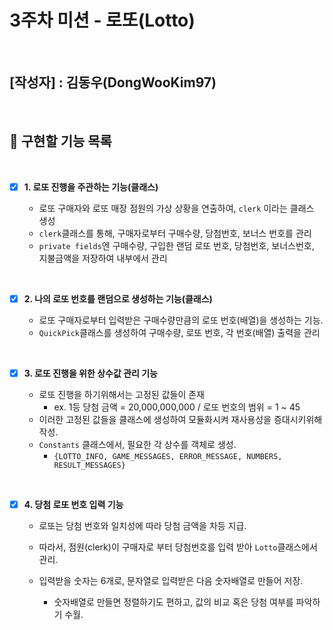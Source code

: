 # 3주차 미션 - 로또(Lotto)

<br>

## [작성자] : 김동우(DongWooKim97)

<br>

## 📝 구현할 기능 목록

<br>

- [x] **1. 로또 진행을 주관하는 기능(클래스)**

  - 로또 구매자와 로또 매장 점원의 가상 상황을 연출하여, `clerk` 이라는 클래스 생성
  - `clerk`클래스를 통해, 구매자로부터 구매수량, 당첨번호, 보너스 번호를 관리
  - `private fields`엔 구매수량, 구입한 랜덤 로또 번호, 당첨번호, 보너스번호, 지불금액을 저장하여 내부에서 관리

<br>

- [x] **2. 나의 로또 번호를 랜덤으로 생성하는 기능(클래스)**

  - 로또 구매자로부터 입력받은 구매수량만큼의 로또 번호(배열)을 생성하는 기능.
  - `QuickPick`클래스를 생성하여 구매수량, 로또 번호, 각 번호(배열) 출력을 관리

<br>

- [x] **3. 로또 진행을 위한 상수값 관리 기능**

  - 로또 진행을 하기위해서는 고정된 값들이 존재
    - ex. 1등 당첨 금액 = 20,000,000,000 / 로또 번호의 범위 = 1 ~ 45
  - 이러한 고정된 값들을 클래스에 생성하여 모듈화시켜 재사용성을 증대시키위해 작성.
  - `Constants` 클래스에서, 필요한 각 상수를 객체로 생성.
    - `{LOTTO_INFO, GAME_MESSAGES, ERROR_MESSAGE, NUMBERS, RESULT_MESSAGES}`

<br>

- [x] **4. 당첨 로또 번호 입력 기능**

  - 로또는 당첨 번호와 일치성에 따라 당첨 금액을 차등 지급.
  - 따라서, 점원(clerk)이 구매자로 부터 당첨번호를 입력 받아 `Lotto`클래스에서 관리.

  - 입력받을 숫자는 6개로, 문자열로 입력받은 다음 숫자배열로 만들어 저장.
    - 숫자배열로 만들면 정렬하기도 편하고, 값의 비교 혹은 당첨 여부를 파악하기 수월.
